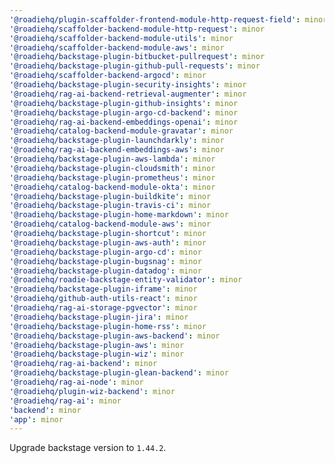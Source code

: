 ```yaml
---
'@roadiehq/plugin-scaffolder-frontend-module-http-request-field': minor
'@roadiehq/scaffolder-backend-module-http-request': minor
'@roadiehq/scaffolder-backend-module-utils': minor
'@roadiehq/scaffolder-backend-module-aws': minor
'@roadiehq/backstage-plugin-bitbucket-pullrequest': minor
'@roadiehq/backstage-plugin-github-pull-requests': minor
'@roadiehq/scaffolder-backend-argocd': minor
'@roadiehq/backstage-plugin-security-insights': minor
'@roadiehq/rag-ai-backend-retrieval-augmenter': minor
'@roadiehq/backstage-plugin-github-insights': minor
'@roadiehq/backstage-plugin-argo-cd-backend': minor
'@roadiehq/rag-ai-backend-embeddings-openai': minor
'@roadiehq/catalog-backend-module-gravatar': minor
'@roadiehq/backstage-plugin-launchdarkly': minor
'@roadiehq/rag-ai-backend-embeddings-aws': minor
'@roadiehq/backstage-plugin-aws-lambda': minor
'@roadiehq/backstage-plugin-cloudsmith': minor
'@roadiehq/backstage-plugin-prometheus': minor
'@roadiehq/catalog-backend-module-okta': minor
'@roadiehq/backstage-plugin-buildkite': minor
'@roadiehq/backstage-plugin-travis-ci': minor
'@roadiehq/backstage-plugin-home-markdown': minor
'@roadiehq/catalog-backend-module-aws': minor
'@roadiehq/backstage-plugin-shortcut': minor
'@roadiehq/backstage-plugin-aws-auth': minor
'@roadiehq/backstage-plugin-argo-cd': minor
'@roadiehq/backstage-plugin-bugsnag': minor
'@roadiehq/backstage-plugin-datadog': minor
'@roadiehq/roadie-backstage-entity-validator': minor
'@roadiehq/backstage-plugin-iframe': minor
'@roadiehq/github-auth-utils-react': minor
'@roadiehq/rag-ai-storage-pgvector': minor
'@roadiehq/backstage-plugin-jira': minor
'@roadiehq/backstage-plugin-home-rss': minor
'@roadiehq/backstage-plugin-aws-backend': minor
'@roadiehq/backstage-plugin-aws': minor
'@roadiehq/backstage-plugin-wiz': minor
'@roadiehq/rag-ai-backend': minor
'@roadiehq/backstage-plugin-glean-backend': minor
'@roadiehq/rag-ai-node': minor
'@roadiehq/plugin-wiz-backend': minor
'@roadiehq/rag-ai': minor
'backend': minor
'app': minor
---
```


Upgrade backstage version to `1.44.2`.
